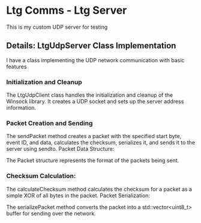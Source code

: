 # Ltg Comms - Ltg Server

This is my custom UDP server for testing

## Details: LtgUdpServer Class Implementation

I have  a class implementing the UDP network communication with basic features

### Initialization and Cleanup

The LtgUdpClient class handles the initialization and cleanup of the Winsock library.
It creates a UDP socket and sets up the server address information.


### Packet Creation and Sending

The sendPacket method creates a packet with the specified start byte, event ID, and data, calculates the checksum, serializes it, and sends it to the server using sendto.
Packet Data Structure:

The Packet structure represents the format of the packets being sent.


### Checksum Calculation:

The calculateChecksum method calculates the checksum for a packet as a simple XOR of all bytes in the packet.
Packet Serialization:

The serializePacket method converts the packet into a std::vector<uint8_t> buffer for sending over the network.